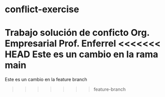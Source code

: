 # conflict-exercise
Trabajo solución de conficto Org. Empresarial Prof. Enferrel
<<<<<<< HEAD
Este es un cambio en la rama main
=======
Este es un cambio en la feature branch
>>>>>>> feature-branch
